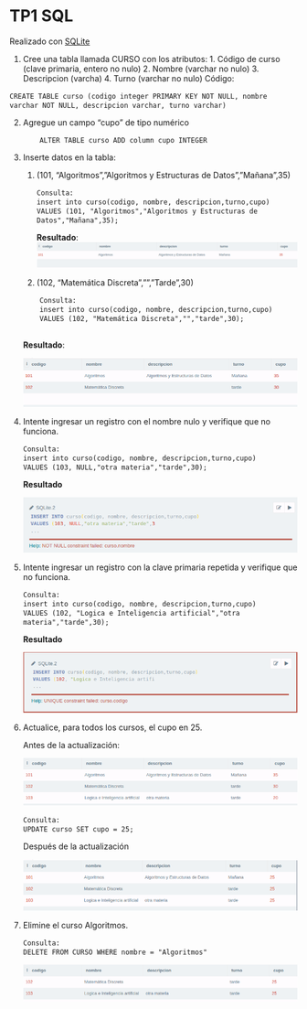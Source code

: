 # TP1 SQL

Realizado con  [SQLite](https://sqliteonline.com/) 
 1.  Cree una tabla llamada CURSO con los atributos:
    1.  Código de curso (clave primaria, entero no nulo)
    2.  Nombre (varchar no nulo)
    3.  Descripcion (varcha)
    4.  Turno (varchar no nulo)
    Código:
	    
    

```  
CREATE TABLE curso (codigo integer PRIMARY KEY NOT NULL, nombre varchar NOT NULL, descripcion varchar, turno varchar)
  ```  
2.  Agregue un campo “cupo” de tipo numérico
    ```
        ALTER TABLE curso ADD column cupo INTEGER
    ```
3.  Inserte datos en la tabla:
    1.  (101, “Algoritmos”,”Algoritmos y Estructuras de Datos”,”Mañana”,35)
   
           ```
        Consulta:
        insert into curso(codigo, nombre, descripcion,turno,cupo)
        VALUES (101, "Algoritmos","Algoritmos y Estructuras de Datos","Mañana",35);
           ```
           
           **Resultado**:
           ![enter image description here](https://github.com/aniicossio1997/sql/blob/main/e3-1.png)
  
     2.  (102, “Matemática Discreta”,””,”Tarde”,30)
        
	```
        Consulta:
        insert into curso(codigo, nombre, descripcion,turno,cupo)
        VALUES (102, "Matemática Discreta","","tarde",30);
        
	```
	
	
	  **Resultado**:
	  
	  ![enter image description here](https://github.com/aniicossio1997/sql/blob/main/e3-2.png)
	  

4.  Intente ingresar un registro con el nombre nulo y verifique que no funciona.
    ```
    Consulta:
    insert into curso(codigo, nombre, descripcion,turno,cupo)
    VALUES (103, NULL,"otra materia","tarde",30);
    
    ```
    **Resultado**
    
    ![enter image description here](https://github.com/aniicossio1997/sql/blob/main/e4.png)

5.  Intente ingresar un registro con la clave primaria repetida y verifique que no funciona.
    ```
    Consulta:
    insert into curso(codigo, nombre, descripcion,turno,cupo)
    VALUES (102, "Logica e Inteligencia artificial","otra materia","tarde",30);
    
    ```
    **Resultado**
    
    ![enter image description here](https://github.com/aniicossio1997/sql/blob/main/e-5.png)

6.  Actualice, para todos los cursos, el cupo en 25.
   

	 Antes de la actualización:

    
    ![enter image description here](https://github.com/aniicossio1997/sql/blob/main/e-6-prev.png)
    
    ```
    Consulta:
    UPDATE curso SET cupo = 25;
    ```

	Después de la actualización

    
    ![enter image description here](https://github.com/aniicossio1997/sql/blob/main/e-6-after.png)

7.  Elimine el curso Algoritmos.
    ```
    Consulta:
    DELETE FROM CURSO WHERE nombre = "Algoritmos"
    ```
    
    ![enter image description here](https://github.com/aniicossio1997/sql/blob/main/e-7.png)
